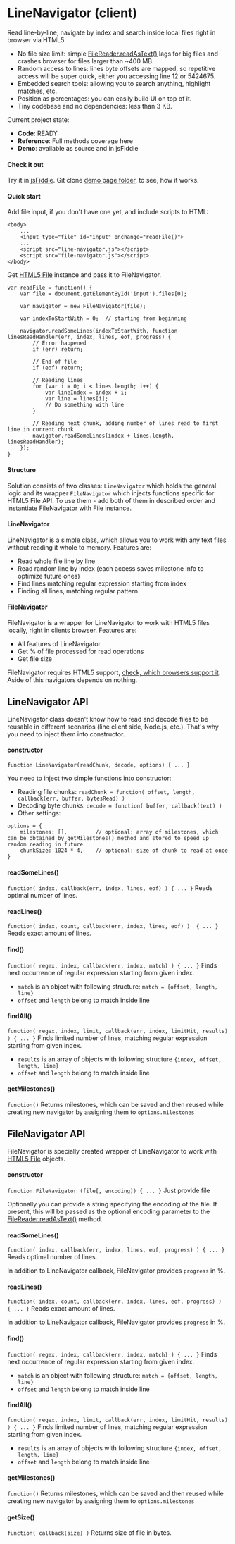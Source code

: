 # LineNavigator (client)
Read line-by-line, navigate by index and search inside local files right in browser via HTML5.
- No file size limit: simple [FileReader.readAsText()](https://developer.mozilla.org/en-US/docs/Web/API/FileReader.readAsText) lags for big files and crashes browser for files larger than ~400 MB.
- Random access to lines: lines byte offsets are mapped, so repetitive access will be super quick, either you accessing line 12 or 5424675.
- Embedded search tools: allowing you to search anything, highlight matches, etc.
- Position as percentages: you can easily build UI on top of it.
- Tiny codebase and no dependencies: less than 3 KB.

Current project state:
- **Code**: READY
- **Reference**: Full methods coverage here
- **Demo**: available as source and in jsFiddle

#### Check it out
Try it in [jsFiddle](http://jsfiddle.net/3hmee6vb/3/). Git clone [demo page folder](https://github.com/anpur/client-line-navigator/tree/master/demo), to see, how it works.

#### Quick start
Add file input, if you don't have one yet, and include scripts to HTML:
```
<body>
	...
	<input type="file" id="input" onchange="readFile()">	
	...
	<script src="line-navigator.js"></script>
	<script src="file-navigator.js"></script>
</body>
```
Get [HTML5 File](https://developer.mozilla.org/en-US/docs/Using_files_from_web_applications) instance and pass it to FileNavigator.
```
var readFile = function() {
	var file = document.getElementById('input').files[0];

	var navigator = new FileNavigator(file);

	var indexToStartWith = 0;  // starting from beginning
		
	navigator.readSomeLines(indexToStartWith, function linesReadHandler(err, index, lines, eof, progress) {
		// Error happened
		if (err) return; 
		
		// End of file
		if (eof) return;
		
		// Reading lines
		for (var i = 0; i < lines.length; i++) {
			var lineIndex = index + i;
			var line = lines[i];
			// Do something with line
		}		
		
		// Reading next chunk, adding number of lines read to first line in current chunk
		navigator.readSomeLines(index + lines.length, linesReadHandler);
	});
}
```

#### Structure
Solution consists of two classes: `LineNavigator` which holds the general logic and its wrapper `FileNavigator` which injects functions specific for HTML5 File API. To use them - add both of them in described order and instantiate FileNavigator with File instance.

#### LineNavigator
LineNavigator is a simple class, which allows you to work with any text files without reading it whole to memory.
Features are:
- Read whole file line by line
- Read random line by index (each access saves milestone info to optimize future ones)
- Find lines matching regular expression starting from index
- Finding all lines, matching regular pattern

#### FileNavigator
FileNavigator is a wrapper for LineNavigator to work with HTML5 files locally, right in clients browser.
Features are:
- All features of LineNavigator
- Get % of file processed for read operations
- Get file size

FileNavigator requires HTML5 support, [check, which browsers support it](http://caniuse.com/#feat=fileapi). Aside of this navigators depends on nothing.

## LineNavigator API
LineNavigator class doesn't know how to read and decode files to be reusable in different scenarios (line client side, Node.js, etc.). That's why you need to inject them into constructor.

#### **constructor**
`function LineNavigator(readChunk, decode, options) { ... }`

You need to inject two simple functions into constructor:
- Reading file chunks: `readChunk = function( offset, length, callback(err, buffer, bytesRead) )`
- Decoding byte chunks: `decode = function( buffer, callback(text) )`
- Other settings:
```
options = {
	milestones: [],         // optional: array of milestones, which can be obtained by getMilestones() method and stored to speed up random reading in future
	chunkSize: 1024 * 4,    // optional: size of chunk to read at once
}
```

#### readSomeLines()
`function( index, callback(err, index, lines, eof) ) { ... }` Reads optimal number of lines.

#### readLines()
`function( index, count, callback(err, index, lines, eof) )  { ... }` Reads exact amount of lines.

#### find()
`function( regex, index, callback(err, index, match) ) { ... }` Finds next occurrence of regular expression starting from given index.
- `match` is an object with following structure: `match = {offset, length, line}` 
- `offset` and `length` belong to match inside line

#### findAll()
`function( regex, index, limit, callback(err, index, limitHit, results) ) { ... }` Finds limited number of lines, matching regular expression starting from given index.
- `results` is an array of objects with following structure `{index, offset, length, line}`
- `offset` and `length` belong to match inside line

#### getMilestones() 
`function()` Returns milestones, which can be saved and then reused while creating new navigator by assigning them to `options.milestones`

## FileNavigator API
FileNavigator is specially created wrapper of LineNavigator to work with [HTML5 File](http://dev.w3.org/2006/webapi/FileAPI/#file) objects.

#### **constructor**
`function FileNavigator (file[, encoding]) { ... }` Just provide file

Optionally you can provide a string specifying the encoding of the file. If present, this will be passed as the optional encoding parameter to the [FileReader.readAsText()](https://developer.mozilla.org/en-US/docs/Web/API/FileReader.readAsText) method.

#### readSomeLines()
`function( index, callback(err, index, lines, eof, progress) ) { ... }` Reads optimal number of lines.

In addition to LineNavigator callback, FileNavigator provides `progress` in %.

#### readLines()
`function( index, count, callback(err, index, lines, eof, progress) )  { ... }` Reads exact amount of lines.

In addition to LineNavigator callback, FileNavigator provides `progress` in %.

#### find()
`function( regex, index, callback(err, index, match) ) { ... }` Finds next occurrence of regular expression starting from given index.
- `match` is an object with following structure: `match = {offset, length, line}` 
- `offset` and `length` belong to match inside line

#### findAll()
`function( regex, index, limit, callback(err, index, limitHit, results) ) { ... }` Finds limited number of lines, matching regular expression starting from given index.
- `results` is an array of objects with following structure `{index, offset, length, line}`
- `offset` and `length` belong to match inside line

#### getMilestones() 
`function()` Returns milestones, which can be saved and then reused while creating new navigator by assigning them to `options.milestones`

#### getSize()
`function( callback(size) )` Returns size of file in bytes.